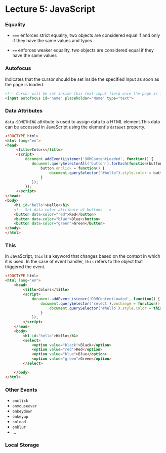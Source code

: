 # Lecture 5: JavaScript

### Equality

- ```===``` enforces strict equality, two objects are considered equal if and only if they have the same values and types

- ```==``` enforces weaker equality, two objects are considered equal if they have the same values

### Autofocus

Indicates that the cursor should be set inside the specified input as soon as the page is loaded.

```html
<!-- Cursor will be set inside this text input field once the page is loaded -->
<input autofocus id="name" placeholder="Name" type="text">
```

### Data Attributes
```data-SOMETHING``` attribute is used to assign data to a HTML element.This data can be accessed in JavaScript using the element's ```dataset``` property.

```html
<!DOCTYPE html>
<html lang="en">
<head>
     <title>Colors</title>
     <script>
         document.addEventListener('DOMContentLoaded', function() {
            document.querySelectorAll('button').forEach(function(button) {
                button.onclick = function() {
                    document.querySelector("#hello").style.color = button.dataset.color; // Access data-color attribute of buttons
                }
            });
         });
     </script>
</head>
<body>
    <h1 id="hello">Hello</h1>
    <!-- Set data-color attribute of buttons -->
    <button data-color="red">Red</button> 
    <button data-color="blue">Blue</button>
    <button data-color="green">Green</button>
</body>
</html>
```

### This
In JavaScript, ```this``` is a keyword that changes based on the context in which it is used. In the case of event handler, ```this``` refers to the object that triggered the event.

```html
<!DOCTYPE html>
<html lang="en">
    <head>
        <title>Colors</title>
        <script>
            document.addEventListener('DOMContentLoaded', function() {
                document.querySelector('select').onchange = function() {
                    document.querySelector('#hello').style.color = this.value; // this here refers to document.querySelector('select') element
                }
            });
        </script>
    </head>
    <body>
        <h1 id="hello">Hello</h1>
        <select>
            <option value="black">Black</option>
            <option value="red">Red</option>
            <option value="blue">Blue</option>
            <option value="green">Green</option>
        </select>

    </body>
</html>
```

### Other Events

- ```onclick```
- ```onmouseover```
- ```onkeydown```
- ```onkeyup```
- ```onload```
- ```onblur```
- ...

### Local Storage